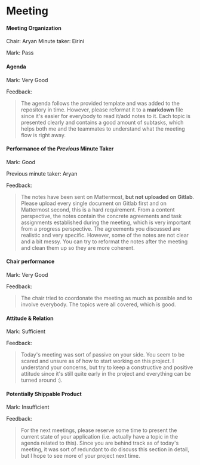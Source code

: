 # Meeting

#### Meeting Organization

Chair: Aryan
Minute taker: Eirini

Mark: Pass

#### Agenda 

Mark: Very Good

Feedback: 
> The agenda follows the provided template and was added to the repository in time. However, please reformat it to a **markdown** file since it's easier for everybody to read it/add notes to it.
> Each topic is presented clearly and contains a good amount of subtasks, which helps both me and the teammates to understand what the meeting flow is right away.


#### Performance of the *Previous* Minute Taker

Mark: Good

Previous minute taker: Aryan

Feedback: 
> The notes have been sent on Mattermost, **but not uploaded on Gitlab**. Please upload every single document on Gitlab first and on Mattermost second, this is a hard requirement.
> From a content perspective, the notes contain the concrete agreements and task assignments established during the meeting, which is very important from a progress perspective. The agreements you discussed are realistic and very specific.
> However, some of the notes are not clear and a bit messy. You can try to reformat the notes after the meeting and clean them up so they are more coherent.


#### Chair performance

Mark: Very Good

Feedback:
> The chair tried to coordonate the meeting as much as possible and to involve everybody. The topics were all covered, which is good.


#### Attitude & Relation

Mark: Sufficient

Feedback:
> Today's meeting was sort of passive on your side. You seem to be scared and unsure as of how to start working on this project.
> I understand your concerns, but try to keep a constructive and positive attitude since it's still quite early in the project and everything can be turned around :).


#### Potentially Shippable Product

Mark: Insufficient

Feedback:
> For the next meetings, please reserve some time to present the current state of your application (i.e. actually have a topic in the agenda related to this).
> Since you are behind track as of today's meeting, it was sort of redundant to do discuss this section in detail, but I hope to see more of your project next time.
